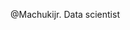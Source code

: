 @Machukijr.
Data scientist 
<!---
Machukijr/Machukijr is a ✨ special ✨ repository because its `README.md` (this file) appears on your GitHub profile.
You can click the Preview link to take a look at your changes.
--->
